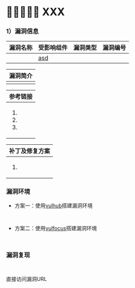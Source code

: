 # 💚💙💛🧡💔 XXX

### 1）漏洞信息

|漏洞名称	|受影响组件	|漏洞类型	|漏洞编号	|
|--	|--	|--	|--	|
|	|[asd]()	|	|	|

|漏洞简介	|
|--	|
|	|

|参考链接	|
|--	|
|<ol><li></li><li></li><li></li></ol>	|

|补丁及修复方案	|
|--	|
|<ol><li></li></ol>	|

### 漏洞环境

* 方案一：使用[vulhub](https://github.com/vulhub/vulhub)搭建漏洞环境

```

```


<figure><img src="../../../static/imgs/" alt=""><figcaption></figcaption></figure>


* 方案二：使用[vulfocus](https://github.com/fofapro/vulfocus)搭建漏洞环境

```

```


<figure><img src="../../../static/imgs/" alt=""><figcaption></figcaption></figure>


### 漏洞复现

```
```

<figure><img src="../../../static/imgs/" alt=""><figcaption></figcaption></figure>

直接访问漏洞URL
